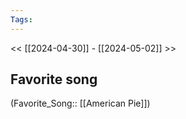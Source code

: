 ```yaml
---
Tags: 
---
```

 << [[2024-04-30]] - [[2024-05-02]] >> 
## Favorite song
(Favorite_Song:: [[American Pie]])
